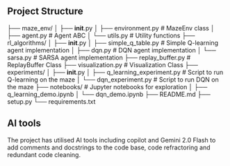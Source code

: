 ## Project Structure

├── maze_env/
│   ├── __init__.py
│   ├── environment.py  # MazeEnv class
│   ├── agent.py      # Agent ABC
│   └── utils.py      # Utility functions
├── rl_algorithms/
│   ├── __init__.py
│   ├── simple_q_table.py   # Simple Q-learning agent implementation
│   ├── dqn.py          # DQN agent implementation
│   └── sarsa.py       # SARSA agent implementation
├── replay_buffer.py # ReplayBuffer Class
├── visualization.py  # Visualization Class
├── experiments/
│   ├── __init__.py
│   ├── q_learning_experiment.py # Script to run Q-learning on the maze
│   └── dqn_experiment.py        # Script to run DQN on the maze
├── notebooks/             # Jupyter notebooks for exploration
│   ├── q_learning_demo.ipynb
│   └── dqn_demo.ipynb
├── README.md
├── setup.py
└── requirements.txt

## AI tools

The project has utilised AI tools including copilot and Gemini 2.0 Flash to add comments and docstrings to the code base, code refractoring and redundant code cleaning.